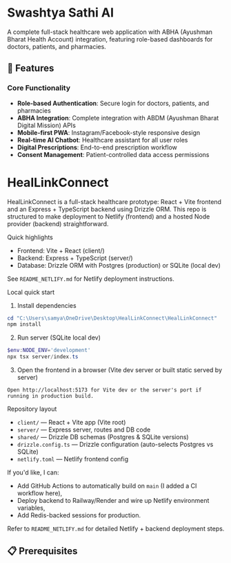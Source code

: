 # Swashtya Sathi AI

A complete full-stack healthcare web application with ABHA (Ayushman Bharat Health Account) integration, featuring role-based dashboards for doctors, patients, and pharmacies.

## 🚀 Features

### Core Functionality
- **Role-based Authentication**: Secure login for doctors, patients, and pharmacies
- **ABHA Integration**: Complete integration with ABDM (Ayushman Bharat Digital Mission) APIs
- **Mobile-first PWA**: Instagram/Facebook-style responsive design
- **Real-time AI Chatbot**: Healthcare assistant for all user roles
- **Digital Prescriptions**: End-to-end prescription workflow
- **Consent Management**: Patient-controlled data access permissions
# HealLinkConnect

HealLinkConnect is a full-stack healthcare prototype: React + Vite frontend and an Express + TypeScript backend using Drizzle ORM. This repo is structured to make deployment to Netlify (frontend) and a hosted Node provider (backend) straightforward.

Quick highlights

- Frontend: Vite + React (client/)
- Backend: Express + TypeScript (server/)
- Database: Drizzle ORM with Postgres (production) or SQLite (local dev)

See `README_NETLIFY.md` for Netlify deployment instructions.

Local quick start

1. Install dependencies

```powershell
cd "C:\Users\samya\OneDrive\Desktop\HealLinkConnect\HealLinkConnect"
npm install
```

2. Run server (SQLite local dev)

```powershell
$env:NODE_ENV='development'
npx tsx server/index.ts
```

3. Open the frontend in a browser (Vite dev server or built static served by server)

```text
Open http://localhost:5173 for Vite dev or the server's port if running in production build.
```

Repository layout

- `client/` — React + Vite app (Vite root)
- `server/` — Express server, routes and DB code
- `shared/` — Drizzle DB schemas (Postgres & SQLite versions)
- `drizzle.config.ts` — Drizzle configuration (auto-selects Postgres vs SQLite)
- `netlify.toml` — Netlify frontend config

If you'd like, I can:
- Add GitHub Actions to automatically build on `main` (I added a CI workflow here),
- Deploy backend to Railway/Render and wire up Netlify environment variables,
- Add Redis-backed sessions for production.

Refer to `README_NETLIFY.md` for detailed Netlify + backend deployment steps.
## 📋 Prerequisites
